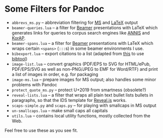 # Some Filters for Pandoc

- `abbrevs_ms.py` – abbreviation filtering for
  [MS](http://man7.org/linux/man-pages/man7/groff_ms.7.html) and
  [LaTeX](https://www.latex-project.org/) output
- `beamer-queries.lua` – a filter for
  [Beamer](https://github.com/josephwright/beamer) presentations with
  LaTeX which generates links for queries to corpus search engines like
  [ANNIS](https://corpus-tools.org/annis/) and
  [KorAP](http://korap.ids-mannheim.de).
- `beamer-spans.lua` – a filter for
  [Beamer](https://github.com/josephwright/beamer) presentations with
  LaTeX which wraps certain `<spans>` (`:::`s) in some beamer
  environments I use.
- `bibexport.lua` – export citations to a list (adapted from
  [this](https://github.com/pandoc/lua-filters/blob/master/bibexport/bibexport.lua)
  to use [bibtool](http://www.gerd-neugebauer.de/software/TeX/BibTool/))
- `image-list.lua` – convert graphics (PDF/EPS to SVG for HTML/ePub,
  PDF/EPS/SVG as well as non-PNG/JPEG to EMF for Word/RTF) and print a list of images in order,
  e.g. for packaging
- `image-ms.lua` – prepare images for MS output; also handles some minor
  problems with Pandoc
- `protect_quote_ms.py` – protect U+2019 from smartness (obsolete?)
- `reveal-lists.lua` – a filter that wraps all plain text bullet lists
  bullets in paragraphs, so that the IDS template for
  [Reveal.js](https://revealjs.com/) works.
- `scaps-simple.py` and `scaps.py` – for playing with smallcaps in MS
  output
- `un-smallcaps.lua` – make small caps all capitals
- `utils.lua` – contains local utility functions, mostly collected from
  the Web.


Feel free to use these as you see fit.
